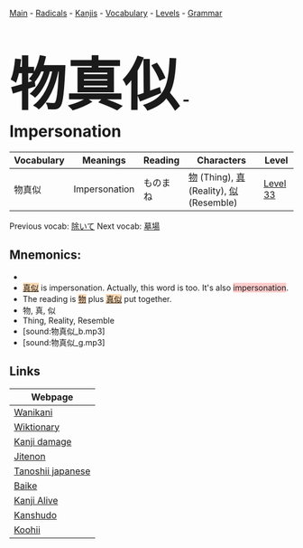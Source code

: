 <style> bigfont {font-size: 100px}</style>
[Main](../README.md) -
[Radicals](../radicals.md) -
[Kanjis](../kanjis.md) -
[Vocabulary](../vocabulary.md) -
[Levels](../levels.md) -
[Grammar](../grammar.md)
# <bigfont> 物真似</bigfont> - Impersonation 

| Vocabulary | Meanings | Reading | Characters | Level |
| --- | --- | --- | --- | --- |
| 物真似 | Impersonation | ものまね |  [物](../kanjis/物.md) (Thing), [真](../kanjis/真.md) (Reality), [似](../kanjis/似.md) (Resemble) | [Level 33](../levels/wk_level33.md) |

Previous vocab: [除いて](除いて.md) Next vocab: [墓場](墓場.md) 

## Mnemonics:

* 
* <span style="background-color:#fed8b1"> [真似](https://jisho.org/search/真似)</span> is impersonation. Actually, this word is too. It's also <span style="background-color:#ffcccb"> impersonation</span>.
* The reading is <span style="background-color:#fed8b1"> [物](https://jisho.org/search/物)</span> plus <span style="background-color:#fed8b1"> [真似](https://jisho.org/search/真似)</span> put together.
* 物, 真, 似
* Thing, Reality, Resemble
* [sound:物真似_b.mp3]
* [sound:物真似_g.mp3]


## Links 

| Webpage |
| --- |
| [Wanikani          ](https://www.wanikani.com/kanji/物真似) |
| [Wiktionary        ](https://en.wiktionary.org/wiki/物真似) |
| [Kanji damage      ](http://www.kanjidamage.com/kanji/search?utf8=✓&q=物真似) |
| [Jitenon           ](https://jitenon.com/kanji/物真似) |
| [Tanoshii japanese ](https://www.tanoshiijapanese.com/dictionary/kanji.cfm?k=物真似) |
| [Baike             ](https://baike.baidu.com/item/物真似) |
| [Kanji Alive       ](https://app.kanjialive.com/物真似) |
| [Kanshudo          ](https://www.kanshudo.com/searchmn?q=物真似) |
| [Koohii            ](https://kanji.koohii.com/study/kanji/物真似) |
